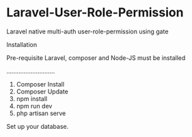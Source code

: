 # Laravel-User-Role-Permission
Laravel native multi-auth user-role-permission using gate

Installation

Pre-requisite
Laravel, composer and Node-JS must be installed 

............................

1. Composer Install
2. Composer Update
3. npm install
4. npm run dev
5. php artisan serve

Set up your database.
